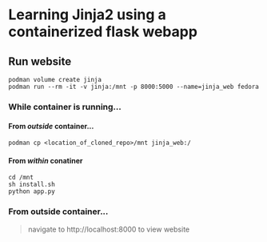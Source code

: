 # Learning Jinja2 using a containerized flask webapp

## Run website
	podman volume create jinja
	podman run --rm -it -v jinja:/mnt -p 8000:5000 --name=jinja_web fedora


### While container is running...
#### From *outside* container...
	podman cp <location_of_cloned_repo>/mnt jinja_web:/
	
#### From *within* conatiner
	cd /mnt
	sh install.sh
	python app.py

### From outside container...
>navigate to http://localhost:8000 to view website
